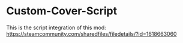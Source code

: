 # Custom-Cover-Script
This is the script integration of this mod: https://steamcommunity.com/sharedfiles/filedetails/?id=1618663060
